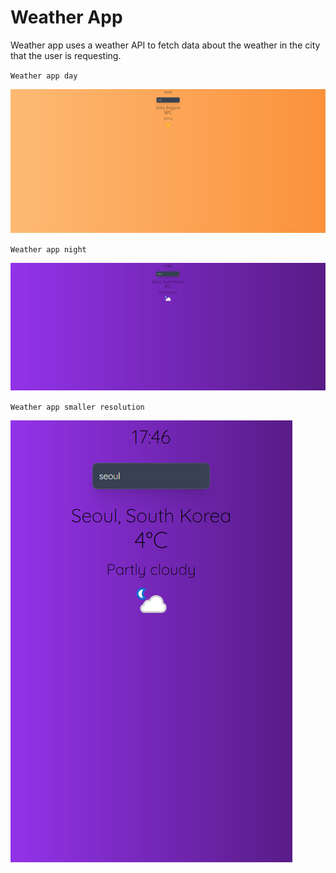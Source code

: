 # Weather App

Weather app uses a weather API to fetch data about the weather in the city that the user is requesting.

`Weather app day`


![weather-app-day](https://github.com/dmnovb/images/blob/main/Screenshot_1.png)

`Weather app night`


![weather-app-night](https://github.com/dmnovb/images/blob/main/Screenshot_2.png)

`Weather app smaller resolution`

![weather-app-smaller](https://github.com/dmnovb/images/blob/main/Screenshot_3.png)

